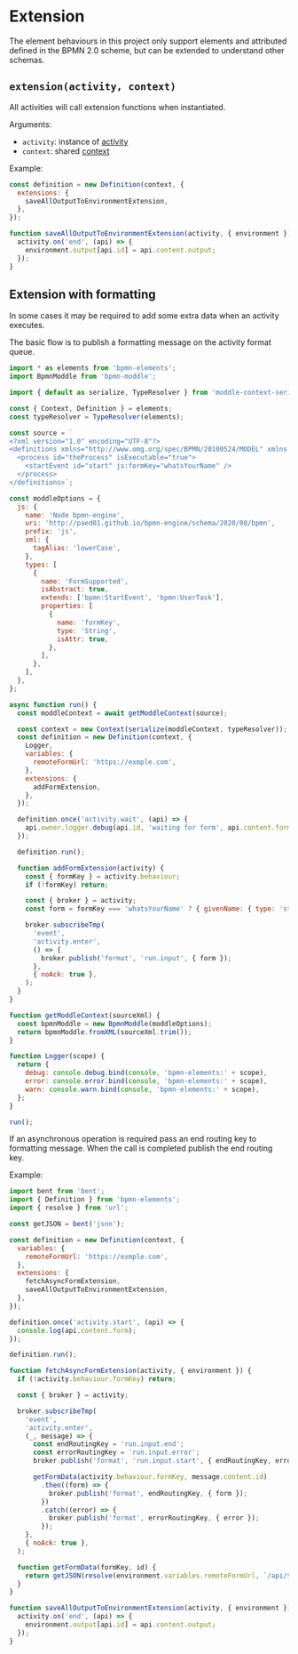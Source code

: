 # Extension

The element behaviours in this project only support elements and attributed defined in the BPMN 2.0 scheme, but can be extended to understand other schemas.

## `extension(activity, context)`

All activities will call extension functions when instantiated.

Arguments:

- `activity`: instance of [activity](/docs/Activity.md)
- `context`: shared [context](/docs/Context.md)

Example:

```js
const definition = new Definition(context, {
  extensions: {
    saveAllOutputToEnvironmentExtension,
  },
});

function saveAllOutputToEnvironmentExtension(activity, { environment }) {
  activity.on('end', (api) => {
    environment.output[api.id] = api.content.output;
  });
}
```

## Extension with formatting

In some cases it may be required to add some extra data when an activity executes.

The basic flow is to publish a formatting message on the activity format queue.

```javascript
import * as elements from 'bpmn-elements';
import BpmnModdle from 'bpmn-moddle';

import { default as serialize, TypeResolver } from 'moddle-context-serializer';

const { Context, Definition } = elements;
const typeResolver = TypeResolver(elements);

const source = `
<?xml version="1.0" encoding="UTF-8"?>
<definitions xmlns="http://www.omg.org/spec/BPMN/20100524/MODEL" xmlns:js="http://paed01.github.io/bpmn-engine/schema/2020/08/bpmn">
  <process id="theProcess" isExecutable="true">
    <startEvent id="start" js:formKey="whatsYourName" />
  </process>
</definitions>`;

const moddleOptions = {
  js: {
    name: 'Node bpmn-engine',
    uri: 'http://paed01.github.io/bpmn-engine/schema/2020/08/bpmn',
    prefix: 'js',
    xml: {
      tagAlias: 'lowerCase',
    },
    types: [
      {
        name: 'FormSupported',
        isAbstract: true,
        extends: ['bpmn:StartEvent', 'bpmn:UserTask'],
        properties: [
          {
            name: 'formKey',
            type: 'String',
            isAttr: true,
          },
        ],
      },
    ],
  },
};

async function run() {
  const moddleContext = await getModdleContext(source);

  const context = new Context(serialize(moddleContext, typeResolver));
  const definition = new Definition(context, {
    Logger,
    variables: {
      remoteFormUrl: 'https://exmple.com',
    },
    extensions: {
      addFormExtension,
    },
  });

  definition.once('activity.wait', (api) => {
    api.owner.logger.debug(api.id, 'waiting for form', api.content.form);
  });

  definition.run();

  function addFormExtension(activity) {
    const { formKey } = activity.behaviour;
    if (!formKey) return;

    const { broker } = activity;
    const form = formKey === 'whatsYourName' ? { givenName: { type: 'string' } } : { age: { type: 'int' } };

    broker.subscribeTmp(
      'event',
      'activity.enter',
      () => {
        broker.publish('format', 'run.input', { form });
      },
      { noAck: true },
    );
  }
}

function getModdleContext(sourceXml) {
  const bpmnModdle = new BpmnModdle(moddleOptions);
  return bpmnModdle.fromXML(sourceXml.trim());
}

function Logger(scope) {
  return {
    debug: console.debug.bind(console, 'bpmn-elements:' + scope),
    error: console.error.bind(console, 'bpmn-elements:' + scope),
    warn: console.warn.bind(console, 'bpmn-elements:' + scope),
  };
}

run();
```

If an asynchronous operation is required pass an end routing key to formatting message. When the call is completed publish the end routing key.

Example:

```js
import bent from 'bent';
import { Definition } from 'bpmn-elements';
import { resolve } from 'url';

const getJSON = bent('json');

const definition = new Definition(context, {
  variables: {
    remoteFormUrl: 'https://exmple.com',
  },
  extensions: {
    fetchAsyncFormExtension,
    saveAllOutputToEnvironmentExtension,
  },
});

definition.once('activity.start', (api) => {
  console.log(api.content.form);
});

definition.run();

function fetchAsyncFormExtension(activity, { environment }) {
  if (!activity.behaviour.formKey) return;

  const { broker } = activity;

  broker.subscribeTmp(
    'event',
    'activity.enter',
    (_, message) => {
      const endRoutingKey = 'run.input.end';
      const errorRoutingKey = 'run.input.error';
      broker.publish('format', 'run.input.start', { endRoutingKey, errorRoutingKey });

      getFormData(activity.behaviour.formKey, message.content.id)
        .then((form) => {
          broker.publish('format', endRoutingKey, { form });
        })
        .catch((error) => {
          broker.publish('format', errorRoutingKey, { error });
        });
    },
    { noAck: true },
  );

  function getFormData(formKey, id) {
    return getJSON(resolve(environment.variables.remoteFormUrl, `/api/${formKey}?id=${encodeURIComponent(id)}`));
  }
}

function saveAllOutputToEnvironmentExtension(activity, { environment }) {
  activity.on('end', (api) => {
    environment.output[api.id] = api.content.output;
  });
}
```
